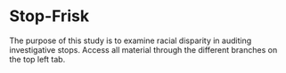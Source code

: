# Stop-Frisk
The purpose of this study is to examine racial disparity in auditing investigative stops. 
Access all material through the different branches on the top left tab. 
